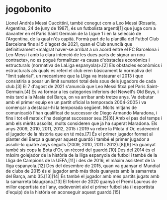 # jogobonito
Lionel Andrés Messi Cuccittini, també conegut com a Leo Messi (Rosario, Argentina, 24 de juny de 1987), és un futbolista argentí[1] que juga com a davanter en el Paris Saint Germain de la Ligue 1 i en la selecció de l'Argentina, de la qual n'és capità. Formà part de la plantilla del Futbol Club Barcelona fins al 5 d'agost de 2021, quan el Club anuncià que definitivament «malgrat haver-se arribat a un acord entre el FC Barcelona i Leo Messi i amb la clara intenció de les dues parts de signar un nou contracte», no es pogué formalitzar «a causa d'obstacles econòmics i estructurals (normativa de LaLiga espanyola)».[2] Els obstacles econòmics i estructurals als quals es referí el club eren bàsicament la normativa del "límit salarial", un mecanisme que la Lliga va instaurar el 2013 i que consistiria a posar un límit sumatori total dels sous dels jugadors de cada club.[3] El 7 d'agost de 2021 s'anuncià que Leo Messi fitxà pel París Saint-Germain.[4]  Es va formar a les categories inferiors del Newell's Old Boys, i més tard a la Masia del Barça, on va arribar amb tretze anys. Va debutar amb el primer equip en un partit oficial la temporada 2004-2005 i va començar a destacar-hi la temporada següent.  Molts mitjans de comunicació l'han qualificat de successor de Diego Armando Maradona, i fins i tot ell mateix l'ha designat successor seu.[5][6] Amb el pas del temps i amb els mèrits assolits, molts consideren que ja ha superat Maradona. Els anys 2009, 2010, 2011, 2012, 2015 i 2019 va rebre la Pilota d'Or, esdevenint el jugador de la història que en té més.[7] És el primer jugador format al planter del Barça a guanyar aquest guardó i també el primer jugador a assolir-lo quatre anys seguits (2009, 2010, 2011 i 2012).[8][9] Ha guanyat també sis cops la Bota d'Or, un rècord del guardó.[10] Des del 2014 és el màxim golejador de la història de la lliga espanyola de futbol i també de la Lliga de Campions de la UEFA,[11] i des de 2016, el màxim assistent de la lliga espanyola.[12] Des del desembre de 2015, quan va guanyar el Mundial de clubs de 2015 és el jugador amb més títols guanyats amb la samarreta del Barça, amb 35.[13][14] És també el jugador amb més partits jugats amb la samarreta blaugrana.[13] El febrer de 2020 guanyà el Premi Laureus de millor esportista de l'any, esdevenint així el primer futbolista (i esportista d'equip) de la història en aconseguir aquest guardó.[15] 
